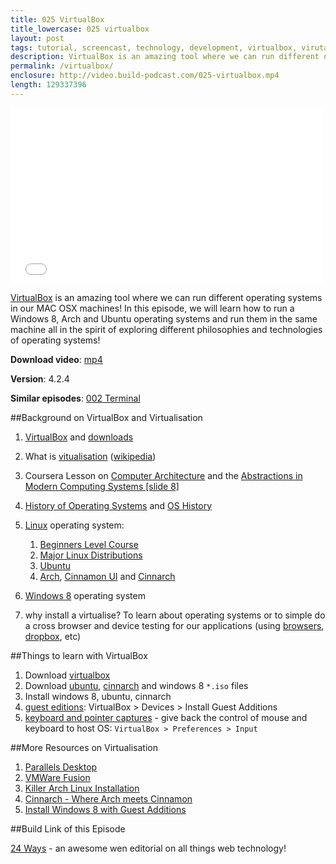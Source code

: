 ```yaml
---
title: 025 VirtualBox
title_lowercase: 025 virtualbox
layout: post
tags: tutorial, screencast, technology, development, virtualbox, virutaliser, operating systems, linux, windows, arch, ubuntu, win8. metro ui
description: VirtualBox is an amazing tool where we can run different operating systems in our MAC OSX machines! In this episode, we will learn how to run a Windows 8, Arch and Ubuntu operating systems and run them in the same machine all in the spirit of exploring different philosophies and technologies of operating systems!
permalink: /virtualbox/
enclosure: http://video.build-podcast.com/025-virtualbox.mp4
length: 129337396
---
```


<div id="video"><iframe src="//player.vimeo.com/video/55579849" width="500" height="281" frameborder="0" webkitallowfullscreen mozallowfullscreen allowfullscreen></iframe></div>

[VirtualBox](https://www.virtualbox.org/) is an amazing tool where we can run different operating systems in our MAC OSX machines! In this episode, we will learn how to run a Windows 8, Arch and Ubuntu operating systems and run them in the same machine all in the spirit of exploring different philosophies and technologies of operating systems!

**Download video**: [mp4](http://video.build-podcast.com/025-virtualbox.mp4)

**Version**: 4.2.4

**Similar episodes**: [002 Terminal](/terminal)

##Background on VirtualBox and Virtualisation

1. [VirtualBox](https://www.virtualbox.org/) and [downloads](https://www.virtualbox.org/wiki/Downloads)
1. What is [vitualisation](https://www.virtualbox.org/wiki/Virtualization) ([wikipedia](http://en.wikipedia.org/wiki/Virtualization))
1. Coursera Lesson on [Computer Architecture](https://class.coursera.org/comparch-2012-001/class/index) and the [Abstractions in Modern Computing Systems [slide 8]](https://d19vezwu8eufl6.cloudfront.net/comparch/lecture_slides%2FSD1.pdf)
1. [History of Operating Systems](http://upload.wikimedia.org/wikipedia/commons/7/77/Unix_history-simple.svg) and [OS History](http://www.faqs.org/docs/artu/graphics/os-history.png)
1. [Linux](http://www.linux.org/) operating system:

      1. [Beginners Level Course](http://www.linux.org/tutorial/view/beginners-level-course)
      1.  [Major Linux Distributions](http://distrowatch.com/dwres.php?resource=major)
      1. [Ubuntu](http://www.ubuntu.com/)
      1. [Arch](https://www.archlinux.org/), [Cinnamon UI](http://cinnamon.linuxmint.com/) and [Cinnarch](http://www.cinnarch.com/)

1. [Windows 8](http://windows.microsoft.com/en-US/windows-8/meet) operating system
1. why install a virtualise? To learn about operating systems or to simple do a cross browser and device testing for our applications (using [browsers](http://browsehappy.com/), [dropbox](https://www.dropbox.com/), etc)

##Things to learn with VirtualBox

1. Download [virtualbox](https://www.virtualbox.org/wiki/Downloads)
1. Download [ubuntu](http://www.ubuntu.com/download/desktop), [cinnarch](http://www.cinnarch.com/try-it/) and windows 8 `*.iso` files
1. Install windows 8, ubuntu, cinnarch
1. [guest editions](http://www.virtualbox.org/manual/ch04.html): VirtualBox > Devices > Install Guest Additions
1. [keyboard and pointer captures](http://www.virtualbox.org/manual/ch01.html#idp8308688) - give back the control of mouse and keyboard to host OS: `VirtualBox > Preferences > Input`

##More Resources on Virtualisation

1. [Parallels Desktop](http://www.parallels.com/products/desktop/)
1. [VMWare Fusion](http://www.vmware.com/products/fusion/overview.html)
1. [Killer Arch Linux Installation](http://lifehacker.com/5680453/build-a-killer-customized-arch-linux-installation-and-learn-all-about-linux-in-the-process)
1. [Cinnarch - Where Arch meets Cinnamon](http://www.unixmen.com/cinnarch-where-arch-meets-cinnamon/)
1. [Install Windows 8 with Guest Additions](http://www.sysprobs.com/install-windows-8-release-preview-on-virtualbox-working-guest-additions-tools)

##Build Link of this Episode

[24 Ways](http://24ways.org/) - an awesome wen editorial on all things web technology!
